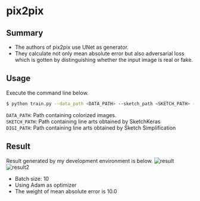 # pix2pix  
## Summary
- The authors of pix2pix use UNet as generator.
- They calculate not only mean absolute error but also adversarial loss which is gotten by distinguishing whether the input image is real or fake.

## Usage
Execute the command line below.

```bash
$ python train.py --data_path <DATA_PATH> --sketch_path <SKETCH_PATH> --digi_path <DIGI_PATH>
```
`DATA_PATH`: Path containing colorized images.  
`SKETCH_PATH`: Path containing line arts obtained by SketchKeras  
`DIGI_PATH`: Path containing line arts obtained by Sketch Simplification

## Result
Result generated by my development environment is below.
![result](https://github.com/SerialLain3170/Line-to-Color/blob/master/nohint_pix2pix/result.png)
![result2](https://github.com/SerialLain3170/Line-to-Color/blob/master/nohint_pix2pix/result2.png)
- Batch size: 10
- Using Adam as optimizer
- The weight of mean absolute error is 10.0
